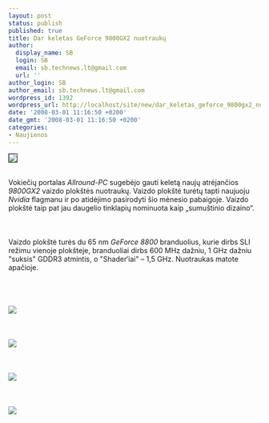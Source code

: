 ```yaml
---
layout: post
status: publish
published: true
title: Dar keletas GeForce 9800GX2 nuotraukų
author:
  display_name: SB
  login: SB
  email: sb.technews.lt@gmail.com
  url: ''
author_login: SB
author_email: sb.technews.lt@gmail.com
wordpress_id: 1392
wordpress_url: http://localhost/site/new/dar_keletas_geforce_9800gx2_nuotrauku/
date: '2008-03-01 11:16:50 +0200'
date_gmt: '2008-03-01 11:16:50 +0200'
categories:
- Naujienos
---
```

<div class="imgright"><img src="http://img301.imageshack.us/img301/5249/nvidiageforcelogoqa3.jpg" border="1"></div>
<p><br>Vokiečių portalas <i>Allround-PC</i> sugebėjo gauti keletą naujų atrėjančios <i>9800GX2</i> vaizdo plokštės nuotraukų. Vaizdo plokštė turėtų tapti naujuoju <i>Nvidia</i> flagmanu ir po atidėjimo pasirodyti šio mėnesio pabaigoje. Vaizdo plokštė taip pat jau daugelio tinklapių nominuota kaip „sumuštinio dizaino“.<br />
<br><br />
<br>Vaizdo plokštė turės du 65 nm <i>GeForce 8800</i> branduolius, kurie dirbs SLI režimu vienoje plokšteje, branduoliai dirbs 600 MHz dažniu, 1 GHz dažniu &quot;suksis&quot; GDDR3 atmintis, o &quot;Shader‘iai&quot; – 1,5 GHz. Nuotraukas matote apačioje.<br />
<br><br />
<br><br><img src="http://www.technews.lt/upl/Failai/9800gx2-1.jpg"><br><br />
<br><br><img src="http://www.technews.lt/upl/Failai/9800gx2-2.jpg"><br><br />
<br><br><img src="http://www.technews.lt/upl/Failai/9800gx2-355.jpg"><br><br />
<br><br><img src="http://www.technews.lt/upl/Failai/9800gx2-4444.jpg"><br><br />
<br><br />
<br></p>
